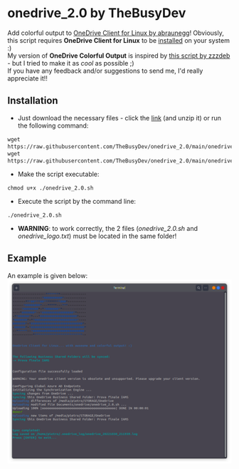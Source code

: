 # onedrive_2.0 by TheBusyDev
Add colorful output to [OneDrive Client for Linux by abraunegg](https://github.com/abraunegg/onedrive)! Obviously, this script requires __OneDrive Client for Linux__ to be [installed](https://github.com/abraunegg/onedrive/blob/master/docs/INSTALL.md) on your system :)\
My version of __OneDrive Colorful Output__ is inspired by [this script by zzzdeb](https://github.com/zzzdeb/dotfiles/blob/master/scripts/tools/onedrive_log) - but I tried to make it as _cool_ as possible ;)\
If you have any feedback and/or suggestions to send me, I'd really appreciate it!!

## Installation
* Just download the necessary files - click the [link](https://github.com/TheBusyDev/onedrive_2.0/archive/refs/heads/main.zip) (and unzip it) or run the following command:
```text
wget https://raw.githubusercontent.com/TheBusyDev/onedrive_2.0/main/onedrive_2.0.sh
wget https://raw.githubusercontent.com/TheBusyDev/onedrive_2.0/main/onedrive_logo.txt
```

* Make the script executable: 
```text
chmod u+x ./onedrive_2.0.sh
```

* Execute the script by the command line:
```text
./onedrive_2.0.sh
```

* __WARNING__: to work correctly, the 2 files (_onedrive_2.0.sh_ and _onedrive_logo.txt_) must be located in the same folder!

## Example
An example is given below:\
![example](example.png)
